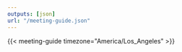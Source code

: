 ```yaml
---
outputs: [json]
url: "/meeting-guide.json"
---
```

{{< meeting-guide timezone="America/Los_Angeles" >}}

